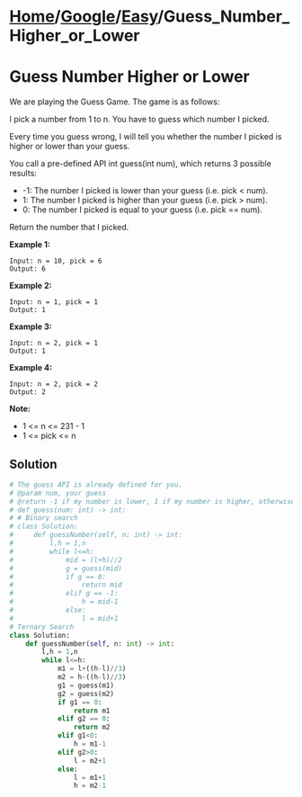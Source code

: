 # [Home](./../..)/[Google](./..)/[Easy](./)/Guess_Number_Higher_or_Lower
<h1>Guess Number Higher or Lower</h1>

<p>
We are playing the Guess Game. The game is as follows:
</p>
<p>
I pick a number from 1 to n. You have to guess which number I picked.
</p>
<p>
Every time you guess wrong, I will tell you whether the number I picked is higher or lower than your guess.
</p>
<p>
You call a pre-defined API int guess(int num), which returns 3 possible results:
</p>

- -1: The number I picked is lower than your guess (i.e. pick < num).
- 1: The number I picked is higher than your guess (i.e. pick > num).
- 0: The number I picked is equal to your guess (i.e. pick == num).

<p>
Return the number that I picked.
</p>

<b>Example 1:</b>

    Input: n = 10, pick = 6
    Output: 6
    
<b>Example 2:</b>

    Input: n = 1, pick = 1
    Output: 1
    
<b>Example 3:</b>

    Input: n = 2, pick = 1
    Output: 1
    
<b>Example 4:</b>

    Input: n = 2, pick = 2
    Output: 2    

<b>Note:</b>
- 1 <= n <= 231 - 1
- 1 <= pick <= n


<h2>Solution</h2>

```python
# The guess API is already defined for you.
# @param num, your guess
# @return -1 if my number is lower, 1 if my number is higher, otherwise return 0
# def guess(num: int) -> int:
# # Binary search
# class Solution:
#     def guessNumber(self, n: int) -> int:
#         l,h = 1,n
#         while l<=h:
#             mid = (l+h)//2
#             g = guess(mid)
#             if g == 0:
#                 return mid
#             elif g == -1:
#                 h = mid-1
#             else:
#                 l = mid+1
# Ternary Search
class Solution:
    def guessNumber(self, n: int) -> int:
        l,h = 1,n
        while l<=h:
            m1 = l+((h-l)//3)
            m2 = h-((h-l)//3)
            g1 = guess(m1)
            g2 = guess(m2)
            if g1 == 0:
                return m1
            elif g2 == 0:
                return m2
            elif g1<0:
                h = m1-1
            elif g2>0:
                l = m2+1
            else:
                l = m1+1
                h = m2-1
```
